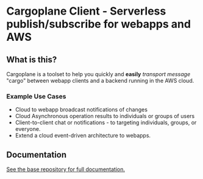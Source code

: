 # Cargoplane Client - Serverless publish/subscribe for webapps and AWS

## What is this?

Cargoplane is a toolset to help you quickly and **easily** *transport message* "cargo" between webapp clients and a
backend running in the AWS cloud.

### Example Use Cases

- Cloud to webapp broadcast notifications of changes
- Cloud Asynchronous operation results to individuals or groups of users
- Client-to-client chat or notifications - to targeting individuals, groups, or everyone.
- Extend a cloud event-driven architecture to webapps.


## Documentation

[See the base repository for full documentation.](https://github.com/rackspace/cargoplane/blob/master/README.md)
